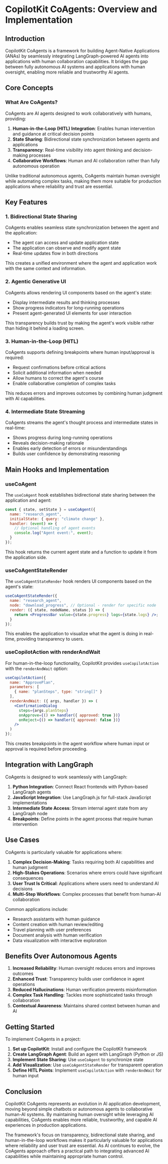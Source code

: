 # CopilotKit CoAgents: Overview and Implementation

## Introduction

CopilotKit CoAgents is a framework for building Agent-Native Applications (ANAs) by seamlessly integrating LangGraph-powered AI agents into applications with human collaboration capabilities. It bridges the gap between fully autonomous AI systems and applications with human oversight, enabling more reliable and trustworthy AI agents.

## Core Concepts

### What Are CoAgents?

CoAgents are AI agents designed to work collaboratively with humans, providing:

1. **Human-in-the-Loop (HITL) Integration**: Enables human intervention and guidance at critical decision points
2. **State Sharing**: Bidirectional state synchronization between agents and applications
3. **Transparency**: Real-time visibility into agent thinking and decision-making processes
4. **Collaborative Workflows**: Human and AI collaboration rather than fully autonomous operation

Unlike traditional autonomous agents, CoAgents maintain human oversight while automating complex tasks, making them more suitable for production applications where reliability and trust are essential.

## Key Features

### 1. Bidirectional State Sharing

CoAgents enables seamless state synchronization between the agent and the application:

- The agent can access and update application state
- The application can observe and modify agent state
- Real-time updates flow in both directions

This creates a unified environment where the agent and application work with the same context and information.

### 2. Agentic Generative UI

CoAgents allows rendering UI components based on the agent's state:

- Display intermediate results and thinking processes
- Show progress indicators for long-running operations
- Present agent-generated UI elements for user interaction

This transparency builds trust by making the agent's work visible rather than hiding it behind a loading screen.

### 3. Human-in-the-Loop (HITL)

CoAgents supports defining breakpoints where human input/approval is required:

- Request confirmations before critical actions
- Solicit additional information when needed
- Allow humans to correct the agent's course
- Enable collaborative completion of complex tasks

This reduces errors and improves outcomes by combining human judgment with AI capabilities.

### 4. Intermediate State Streaming

CoAgents streams the agent's thought process and intermediate states in real-time:

- Shows progress during long-running operations
- Reveals decision-making rationale
- Enables early detection of errors or misunderstandings
- Builds user confidence by demonstrating reasoning

## Main Hooks and Implementation

### useCoAgent

The `useCoAgent` hook establishes bidirectional state sharing between the application and agent:

```jsx
const { state, setState } = useCoAgent({
  name: "research_agent",
  initialState: { query: "climate change" },
  handler: (event) => {
    // Optional handling of agent events
    console.log("Agent event:", event);
  }
});
```

This hook returns the current agent state and a function to update it from the application side.

### useCoAgentStateRender

The `useCoAgentStateRender` hook renders UI components based on the agent's state:

```jsx
useCoAgentStateRender({
  name: "research_agent",
  node: "download_progress", // Optional - render for specific node
  render: ({ state, nodeName, status }) => {
    return <ProgressBar value={state.progress} logs={state.logs} />;
  }
});
```

This enables the application to visualize what the agent is doing in real-time, providing transparency to users.

### useCopilotAction with renderAndWait

For human-in-the-loop functionality, CopilotKit provides `useCopilotAction` with the `renderAndWait` option:

```jsx
useCopilotAction({
  name: "ApprovePlan",
  parameters: [
    { name: "planSteps", type: "string[]" }
  ],
  renderAndWait: ({ args, handler }) => (
    <ConfirmationDialog
      steps={args.planSteps}
      onApprove={() => handler({ approved: true })}
      onReject={() => handler({ approved: false })}
    />
  )
});
```

This creates breakpoints in the agent workflow where human input or approval is required before proceeding.

## Integration with LangGraph

CoAgents is designed to work seamlessly with LangGraph:

1. **Python Integration**: Connect React frontends with Python-based LangGraph agents
2. **JavaScript Integration**: Use LangGraph.js for full-stack JavaScript implementations
3. **Intermediate State Access**: Stream internal agent state from any LangGraph node
4. **Breakpoints**: Define points in the agent process that require human intervention

## Use Cases

CoAgents is particularly valuable for applications where:

1. **Complex Decision-Making**: Tasks requiring both AI capabilities and human judgment
2. **High-Stakes Operations**: Scenarios where errors could have significant consequences
3. **User Trust Is Critical**: Applications where users need to understand AI decisions
4. **Multi-Step Workflows**: Complex processes that benefit from human-AI collaboration

Common applications include:

- Research assistants with human guidance
- Content creation with human review/editing
- Travel planning with user preferences
- Document analysis with human verification
- Data visualization with interactive exploration

## Benefits Over Autonomous Agents

1. **Increased Reliability**: Human oversight reduces errors and improves outcomes
2. **Enhanced Trust**: Transparency builds user confidence in agent operations
3. **Reduced Hallucinations**: Human verification prevents misinformation
4. **Complex Task Handling**: Tackles more sophisticated tasks through collaboration
5. **Contextual Awareness**: Maintains shared context between human and AI

## Getting Started

To implement CoAgents in a project:

1. **Set up CopilotKit**: Install and configure the CopilotKit framework
2. **Create LangGraph Agent**: Build an agent with LangGraph (Python or JS)
3. **Implement State Sharing**: Use `useCoAgent` to synchronize state
4. **Add Visualization**: Use `useCoAgentStateRender` for transparent operation
5. **Define HITL Points**: Implement `useCopilotAction` with `renderAndWait` for human input

## Conclusion

CopilotKit CoAgents represents an evolution in AI application development, moving beyond simple chatbots or autonomous agents to collaborative human-AI systems. By maintaining human oversight while leveraging AI capabilities, CoAgents enables more reliable, trustworthy, and capable AI experiences in production applications.

The framework's focus on transparency, bidirectional state sharing, and human-in-the-loop workflows makes it particularly valuable for applications where reliability and user trust are essential. As AI continues to evolve, the CoAgents approach offers a practical path to integrating advanced AI capabilities while maintaining appropriate human control.
